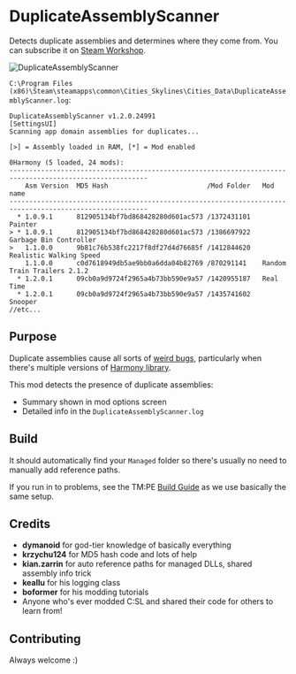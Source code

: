 # DuplicateAssemblyScanner

Detects duplicate assemblies and determines where they come from. You can subscribe it on [Steam Workshop](https://steamcommunity.com/sharedfiles/filedetails/?id=2013398705).

![DuplicateAssemblyScanner](https://user-images.githubusercontent.com/1386719/76086424-f9032280-5fab-11ea-9318-82865af22b33.png)

`C:\Program Files (x86)\Steam\steamapps\common\Cities_Skylines\Cities_Data\DuplicateAssemblyScanner.log`:

```
DuplicateAssemblyScanner v1.2.0.24991
[SettingsUI]
Scanning app domain assemblies for duplicates...

[>] = Assembly loaded in RAM, [*] = Mod enabled

0Harmony (5 loaded, 24 mods):
---------------------------------------------------------------------------------------------------------
    Asm Version  MD5 Hash                         /Mod Folder   Mod name
---------------------------------------------------------------------------------------------------------
  * 1.0.9.1      812905134bf7bd868428280d601ac573 /1372431101   Painter
> * 1.0.9.1      812905134bf7bd868428280d601ac573 /1386697922   Garbage Bin Controller
>   1.1.0.0      9b81c76b538fc2217f8df27d4d76685f /1412844620   Realistic Walking Speed
    1.1.0.0      c0d7618949db5ae9bb0a6dda04b82769 /870291141    Random Train Trailers 2.1.2
  * 1.2.0.1      09cb0a9d9724f2965a4b73bb590e9a57 /1420955187   Real Time
  * 1.2.0.1      09cb0a9d9724f2965a4b73bb590e9a57 /1435741602   Snooper
//etc...
```

## Purpose

Duplicate assemblies cause all sorts of [weird bugs](https://github.com/CitiesSkylinesMods/TMPE/issues/747), particularly when there's multiple versions of [Harmony library](https://github.com/pardeike/Harmony).

This mod detects the presence of duplicate assemblies:

* Summary shown in mod options screen
* Detailed info in the `DuplicateAssemblyScanner.log`

## Build

It should automatically find your `Managed` folder so there's usually no need to manually add reference paths.

If you run in to problems, see the TM:PE [Build Guide](https://github.com/CitiesSkylinesMods/TMPE/blob/master/docs/BUILDING_INSTRUCTIONS.md) as we use basically the same setup.

## Credits

* **dymanoid** for god-tier knowledge of basically everything
* **krzychu124** for MD5 hash code and lots of help
* **kian.zarrin** for auto reference paths for managed DLLs, shared assembly info trick
* **keallu** for his logging class
* **boformer** for his modding tutorials
* Anyone who's ever modded C:SL and shared their code for others to learn from!

## Contributing

Always welcome :)
